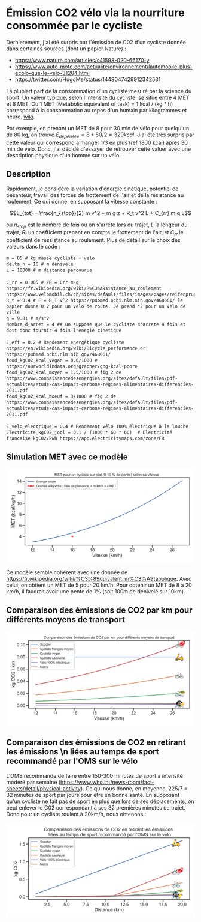# Émission CO2 vélo via la nourriture consommée par le cycliste

Dernierement, j'ai été surpris par l'émission de C02 d'un cycliste donnée dans certaines sources (dont un papier Nature) :

 - https://www.nature.com/articles/s41598-020-66170-y
 - https://www.auto-moto.com/actualite/environnement/lautomobile-plus-ecolo-que-le-velo-31204.html
 - https://twitter.com/HugoMe/status/1448047429912342531

La pluplart part de la consommation d'un cycliste mesuré par la science du sport. Un valeur typique, selon l'intensité du cycliste, se situe entre 4 MET et 8 MET. Ou 1 MET (Metabolic equivalent of task) = 1 kcal / (kg * h) correspond à la consommation au repos d'un humain par kilogrammes et heure. [wiki](https://fr.wikipedia.org/wiki/%C3%89quivalent_m%C3%A9tabolique). 

Par exemple, en prenant un MET de 8 pour 30 min de vélo pour quelqu'un de 80 kg, on trouve $E_{depensee} = 8 * 80 / 2 = 320 kcal$. J'ai été très surpris par cette valeur qui correspond à manger 1/3 en plus (ref 1800 kcal) après 30 min de vélo. Donc, j'ai décidé d'essayer de retrouver cette valuer avec une description physique d'un homme sur un vélo.

## Description 

Rapidement, je considère la variation d'énergie cinétique, potentiel de pesanteur, travail des forces de frottement de l'air et de la résistance au roulement. Ce qui donne, en supposant la vitesse constante :

$$E_{tot} = \frac{n_{stop}}{2} m v^2 + m g z + R_t v^2 L + C_{rr} m g L$$

ou $n_{stop}$ est le nombre de fois ou on s'arrete lors du trajet, $L$ la longeur du trajet, $R_t$ un coefficient prenant en compte le frottement de l'air, et $C_{rr}$ le coefficient de réssistance au roulement. Plus de détail sur le choix des valeurs dans le code :

```
m = 85 # kg masse cycliste + velo
delta_h = 10 # m dénivelé
L = 10000 # m distance parcourue

C_rr = 0.005 # FR = Crr⋅m⋅g  https://fr.wikipedia.org/wiki/R%C3%A9sistance_au_roulement  https://www.velomobil.ch/ch/sites/default/files/images/pages/reifenpruefstand/diagramm_cr_v.jpg
R_t = 0.4 # F = R_T v^2 https://pubmed.ncbi.nlm.nih.gov/468661/ le papier donne 0.2 pour un velo de route. Je prend *2 pour un velo de ville
g = 9.81 # m/s^2
Nombre_d_arret = 4 ## On suppose que le cycliste s'arrete 4 fois et doit donc fournir 4 fois l'enegie cinetique

E_eff = 0.2 # Rendement energétique cycliste https://en.wikipedia.org/wiki/Bicycle_performance or https://pubmed.ncbi.nlm.nih.gov/468661/
food_kgC02_kcal_vegan = 0.6/1000 # https://ourworldindata.org/grapher/ghg-kcal-poore
food_kgC02_kcal_moyen = 1.5/1000 # fig 2 de https://www.connaissancedesenergies.org/sites/default/files/pdf-actualites/etude-cas-impact-carbone-regimes-alimentaires-differencies-2011.pdf
food_kgC02_kcal_boeuf = 3/1000 # fig 2 de https://www.connaissancedesenergies.org/sites/default/files/pdf-actualites/etude-cas-impact-carbone-regimes-alimentaires-differencies-2011.pdf

E_velo_electrique = 0.4 # Rendement vélo 100% électrique à la louche
Electricite_kgC02_jool = 0.1 / (1000 * 60 * 60)  # Electricité francaise kgC02/kwh https://app.electricitymaps.com/zone/FR
```

## Simulation MET avec ce modèle
![plot](./results/MET_linear.png)

Ce modèle semble cohérent avec une donnée de https://fr.wikipedia.org/wiki/%C3%89quivalent_m%C3%A9tabolique. Avec celui, on obtient un MET de 5 pour 20 km/h. Pour obtenir un MET de 8 à 20 km/h, il faudrait avoir une pente de 1% (soit 100m de dénivelé sur 10km).

## Comparaison des émissions de CO2 par km pour différents moyens de transport

![plot](./results/C02_km_linear.png)


## Comparaison des émissions de CO2 en retirant les émissions \n liées au temps de sport recommandé par l'OMS sur le vélo
L'OMS recommande de faire entre 150-300 minutes de sport à intensité modéré par semaine (https://www.who.int/news-room/fact-sheets/detail/physical-activity). Ce qui nous donne, en moyenne, 225/7 = 32 minutes de sport par jours pour être en bonne santé. En supposant qu'un cycliste ne fait pas de sport en plus que lors de ses déplacements, on peut enlever le C02 correspondant à ses 32 premières minutes de trajet. Donc pour un cycliste roulant à 20km/h, nous obtenons :


![plot](./results/Emmission_C02_distance_avec_sport_OMS_linear.png)